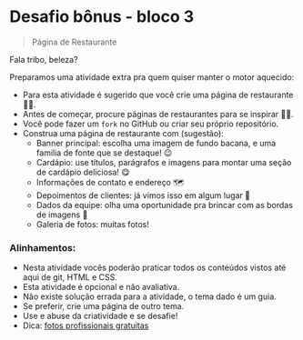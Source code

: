 # Desafio bônus - bloco 3
> Página de Restaurante

Fala tribo, beleza?

Preparamos uma atividade extra pra quem quiser manter o motor aquecido:

* Para esta atividade é sugerido que você crie uma página de restaurante 🧑‍🍳.
* Antes de começar, procure páginas de restaurantes para se inspirar 🧑‍🎨.
* Você pode fazer um `fork` no GitHub ou criar seu próprio repositório.
* Construa uma página de restaurante com (sugestão):
  * Banner principal: escolha uma imagem de fundo bacana, e uma familia de fonte que se destaque! 😉
  * Cardápio: use títulos, parágrafos e imagens para montar uma seção de cardápio deliciosa! 😋
  * Informações de contato e endereço 🗺
  * Depoimentos de clientes: já vimos isso em algum lugar 🤔
  * Dados da equipe: olha uma oportunidade pra brincar com as bordas de imagens 📸
  * Galeria de fotos: muitas fotos! 

### Alinhamentos:

* Nesta atividade vocês poderão praticar todos os conteúdos vistos até aqui de git, HTML e CSS.
* Esta atividade é opcional e não avaliativa.
* Não existe solução errada para a atividade, o tema dado é um guia.
* Se preferir, crie uma página de outro tema.
* Use e abuse da criatividade e se desafie!
* Dica: [fotos profissionais gratuitas](https://www.pexels.com/pt-br/)
